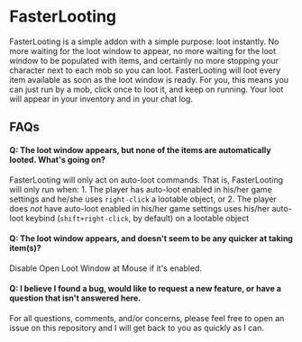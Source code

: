 # FasterLooting

FasterLooting is a simple addon with a simple purpose: loot instantly. No more waiting for the loot window to appear, no more waiting for the loot window to be populated with items, and certainly no more stopping your character next to each mob so you can loot. FasterLooting will loot every item available as soon as the loot window is ready. For you, this means you can just run by a mob, click once to loot it, and keep on running. Your loot will appear in your inventory and in your chat log.

## FAQs

#### Q: The loot window appears, but none of the items are automatically looted. What's going on?

FasterLooting will only act on auto-loot commands. That is, FasterLooting will only run when:
	1. The player has auto-loot enabled in his/her game settings and he/she uses `right-click` a lootable object, or
	2. The player does *not* have auto-loot enabled in his/her game settings uses his/her auto-loot keybind (`shift+right-click`, by default) on a lootable object

#### Q: The loot window appears, and doesn't seem to be any quicker at taking item(s)?

Disable Open Loot Window at Mouse if it's enabled.

#### Q: I believe I found a bug, would like to request a new feature, or have a question that isn't answered here.

For all questions, comments, and/or concerns, please feel free to open an issue on this repository and I will get back to you as quickly as I can.